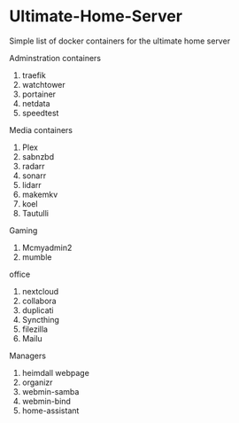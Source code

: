 # Ultimate-Home-Server
Simple list of docker containers for the ultimate home server

Adminstration containers
1. traefik
2. watchtower
3. portainer
4. netdata
5. speedtest

Media containers
1. Plex
2. sabnzbd
3. radarr
4. sonarr
5. lidarr
6. makemkv
7. koel
8. Tautulli

Gaming
1. Mcmyadmin2
2. mumble

office
1. nextcloud
2. collabora
3. duplicati
4. Syncthing
5. filezilla
6. Mailu

Managers
1. heimdall webpage
2. organizr
3. webmin-samba
4. webmin-bind
5. home-assistant
